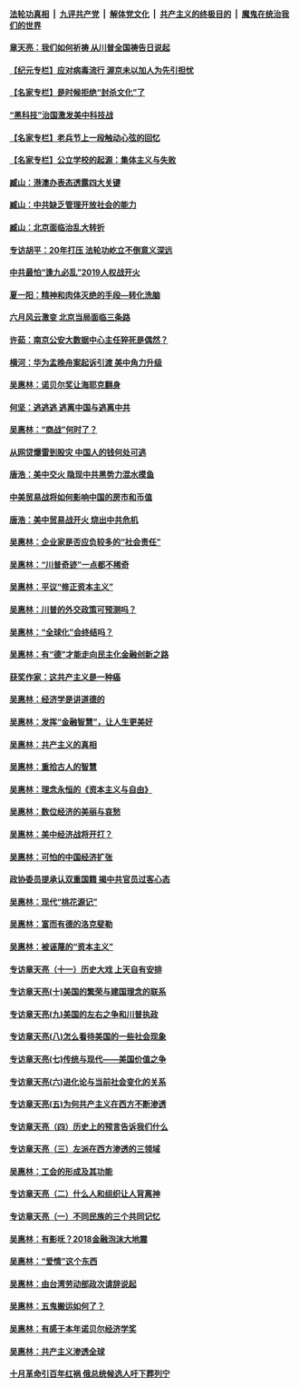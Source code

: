 ####  [法轮功真相](../../../../basic/blob/master/README.md?t=07101531) &nbsp;|&nbsp; [九评共产党](../../../../9ping.md/blob/master/README.md?t=07101531) &nbsp;|&nbsp; [解体党文化](../../../../jtdwh.md/blob/master/README.md?t=07101531)  &nbsp;|&nbsp; [共产主义的终极目的](../../../../gczydzjmd.md/blob/master/README.md?t=07101531) &nbsp;|&nbsp; [魔鬼在统治我们的世界](../../../../mgztzwmdsj.md/blob/master/README.md?t=07101531) 

#### [章天亮：我们如何祈祷 从川普全国祷告日说起](../pages/nsc423/n11944627.md?t=07101531) 

#### [【纪元专栏】应对病毒流行 渥京未以加人为先引担忧](../pages/nsc423/n11875714.md?t=07101531) 

#### [【名家专栏】是时候拒绝“封杀文化”了](../pages/nsc423/n11814093.md?t=07101531) 

#### [“黑科技”治国激发美中科技战](../pages/nsc423/n11638056.md?t=07101531) 

#### [【名家专栏】老兵节上一段触动心弦的回忆](../pages/nsc423/n11646016.md?t=07101531) 

#### [【名家专栏】公立学校的起源：集体主义与失败](../pages/nsc423/n11601833.md?t=07101531) 

#### [臧山：港澳办表态透露四大关键](../pages/nsc423/n11421628.md?t=07101531) 

#### [臧山：中共缺乏管理开放社会的能力](../pages/nsc423/n11407457.md?t=07101531) 

#### [臧山：北京面临治乱大转折](../pages/nsc423/n11406895.md?t=07101531) 

#### [专访胡平：20年打压 法轮功屹立不倒意义深远](../pages/nsc423/n11398800.md?t=07101531) 

#### [中共最怕“逢九必乱”2019人权战开火](../pages/nsc423/n11385248.md?t=07101531) 

#### [夏一阳：精神和肉体灭绝的手段—转化洗脑](../pages/nsc423/n11368250.md?t=07101531) 

#### [六月风云激变 北京当局面临三条路](../pages/nsc423/n11313668.md?t=07101531) 

#### [许茹：南京公安大数据中心主任猝死是偶然？](../pages/nsc423/n11064744.md?t=07101531) 

#### [横河：华为孟晚舟案起诉引渡 美中角力升级](../pages/nsc423/n11027230.md?t=07101531) 

#### [吴惠林：诺贝尔奖让海耶克翻身](../pages/nsc423/n10890049.md?t=07101531) 

#### [何坚：逃逃逃 逃离中国与逃离中共](../pages/nsc423/n10592891.md?t=07101531) 

#### [吴惠林：“商战”何时了？](../pages/nsc423/n10573558.md?t=07101531) 

#### [从网贷爆雷到股灾 中国人的钱何处可逃](../pages/nsc423/n10572800.md?t=07101531) 

#### [唐浩：美中交火 隐现中共黑势力混水摸鱼](../pages/nsc423/n10544040.md?t=07101531) 

#### [中美贸易战将如何影响中国的房市和币值](../pages/nsc423/n10543697.md?t=07101531) 

#### [唐浩：美中贸易战开火 烧出中共危机](../pages/nsc423/n10540126.md?t=07101531) 

#### [吴惠林：企业家是否应负较多的“社会责任”](../pages/nsc423/n10535022.md?t=07101531) 

#### [吴惠林：“川普奇迹”一点都不稀奇](../pages/nsc423/n10512808.md?t=07101531) 

#### [吴惠林：平议“修正资本主义”](../pages/nsc423/n10495724.md?t=07101531) 

#### [吴惠林：川普的外交政策可预测吗？](../pages/nsc423/n10462387.md?t=07101531) 

#### [吴惠林：“全球化”会终结吗？](../pages/nsc423/n10452838.md?t=07101531) 

#### [吴惠林：有“德”才能走向民主化金融创新之路](../pages/nsc423/n10432292.md?t=07101531) 

#### [获奖作家：这共产主义是一种癌](../pages/nsc423/n10431541.md?t=07101531) 

#### [吴惠林：经济学是讲道德的](../pages/nsc423/n10398014.md?t=07101531) 

#### [吴惠林：发挥“金融智慧”，让人生更美好](../pages/nsc423/n10375019.md?t=07101531) 

#### [吴惠林：共产主义的真相](../pages/nsc423/n10351394.md?t=07101531) 

#### [吴惠林：重拾古人的智慧](../pages/nsc423/n10337691.md?t=07101531) 

#### [吴惠林：理念永恒的《资本主义与自由》](../pages/nsc423/n10316274.md?t=07101531) 

#### [吴惠林：数位经济的美丽与哀愁](../pages/nsc423/n10292946.md?t=07101531) 

#### [吴惠林：美中经济战将开打？](../pages/nsc423/n10258825.md?t=07101531) 

#### [吴惠林：可怕的中国经济扩张](../pages/nsc423/n10219147.md?t=07101531) 

#### [政协委员提承认双重国籍 揭中共官员过客心态](../pages/nsc423/n10208809.md?t=07101531) 

#### [吴惠林：现代“桃花源记”](../pages/nsc423/n10185234.md?t=07101531) 

#### [吴惠林：富而有德的洛克斐勒](../pages/nsc423/n10142264.md?t=07101531) 

#### [吴惠林：被诬蔑的“资本主义”](../pages/nsc423/n10124816.md?t=07101531) 

#### [专访章天亮（十一）历史大戏 上天自有安排](../pages/nsc423/n10094905.md?t=07101531) 

#### [专访章天亮(十)美国的繁荣与建国理念的联系](../pages/nsc423/n10094899.md?t=07101531) 

#### [专访章天亮(九)美国的左右之争和川普执政](../pages/nsc423/n10094889.md?t=07101531) 

#### [专访章天亮(八)怎么看待美国的一些社会现象](../pages/nsc423/n10094857.md?t=07101531) 

#### [专访章天亮(七)传统与现代——美国价值之争](../pages/nsc423/n10093140.md?t=07101531) 

#### [专访章天亮(六)进化论与当前社会变化的关系](../pages/nsc423/n10092036.md?t=07101531) 

#### [专访章天亮(五)为何共产主义在西方不断渗透](../pages/nsc423/n10083620.md?t=07101531) 

#### [专访章天亮（四）历史上的预言告诉我们什么](../pages/nsc423/n10083606.md?t=07101531) 

#### [专访章天亮（三）左派在西方渗透的三领域](../pages/nsc423/n10081115.md?t=07101531) 

#### [吴惠林：工会的形成及其功能](../pages/nsc423/n10080633.md?t=07101531) 

#### [专访章天亮（二）什么人和组织让人背离神](../pages/nsc423/n10076637.md?t=07101531) 

#### [专访章天亮（一）不同民族的三个共同记忆](../pages/nsc423/n10074188.md?t=07101531) 

#### [吴惠林：有影呒？2018金融泡沫大地震](../pages/nsc423/n10040534.md?t=07101531) 

#### [吴惠林：“爱情”这个东西](../pages/nsc423/n10019423.md?t=07101531) 

#### [吴惠林：由台湾劳动部政次请辞说起](../pages/nsc423/n9979679.md?t=07101531) 

#### [吴惠林：五鬼搬运如何了？](../pages/nsc423/n9925338.md?t=07101531) 

#### [吴惠林：有感于本年诺贝尔经济学奖](../pages/nsc423/n9871883.md?t=07101531) 

#### [吴惠林：共产主义渗透全球](../pages/nsc423/n9812748.md?t=07101531) 

#### [十月革命引百年红祸 俄总统候选人吁下葬列宁](../pages/nsc423/n9810182.md?t=07101531) 

